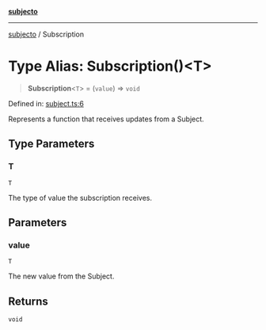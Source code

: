 [**subjecto**](../README.md)

***

[subjecto](../README.md) / Subscription

# Type Alias: Subscription()\<T\>

> **Subscription**\<`T`\> = (`value`) => `void`

Defined in: [subject.ts:6](https://github.com/paulbrie/subjecto/blob/1495145ee287010b4056758fd8e9ddab66bb639b/src/subject.ts#L6)

Represents a function that receives updates from a Subject.

## Type Parameters

### T

`T`

The type of value the subscription receives.

## Parameters

### value

`T`

The new value from the Subject.

## Returns

`void`
